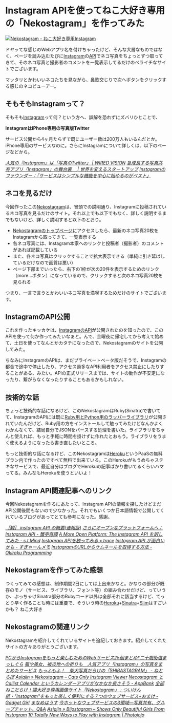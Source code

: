 # <span>Instagram APIを使って</span><span>ねこ大好き専用の「Nekostagram」を作ってみた</span>

[![Nekostagram - ねこ大好き専用Instagram](/assets/2011/02/28/instagram-api-of-exclusive-use-for-cat-lovers-nekostagram-01.png)](http://nekostagram.heroku.com/)

ドヤッてな感じのWebアプリ名を付けちゃったけど、そんな大層なものではなく、ページを読み込むたびに[Instagram](http://instagr.am/)の[API](http://instagram.com/developer/)でネコ写真をちょっとずつ取ってきて、そのネコ写真と撮影者のコメントを一覧表示してるだけのペライチなサイトでございます。

マッタリとかわいいネコたちを見ながら、鼻歌交じりで次へボタンをクリックする感じのネコビューアー。

<!-- READMORE -->


## そもそもInstagramって？

そもそも[Instagram](http://instagr.am/)って何？という方へ、誤解を恐れずにズバリひとことで、

**InstagramはiPhone専用の写真版Twitter**

サービス公開から4ヶ月たらずで既にユーザー数は200万人もいるんだとか。iPhone専用のサービスなのに。さらにInstagramについて詳しくは、以下のページなどから。

<cite>[人気の『Instagram』は「写真のTwitter」 | WIRED VISION](http://wiredvision.jp/news/201010/2010101521.html)</cite>
<cite>[急成長する写真共有アプリ「Instagram」の舞台裏　 | 世界を変えるスタートアップ](http://gendai.ismedia.jp/posts/-/1447)</cite>
<cite>[Instagramのファウンダー：「サービスはシンプルな機能を中心に始めるのがベスト」](http://jp.techcrunch.com/archives/20110203founder-stories-instagram-products/)</cite>


## ネコを見るだけ

今回作ったこの[Nekostagram](http://nekostagram.heroku.com/)は、冒頭での説明通り、Instagramに投稿されているネコ写真を見るだけのサイト。それ以上でも以下でもなく、詳しく説明するまでもないけど、詳しく説明すると以下のとおり。

- [Nekostagramのトップページ](http://nekostagram.heroku.com/)にアクセスしたら、最新のネコ写真20枚をInstagramから取ってきて、一覧表示する
- 各ネコ写真には、Instagram本家へのリンクと投稿者（撮影者）のコメントがあれば記載している
- また、各ネコ写真はクリックすることで拡大表示できる（単純に引き延ばしているだけなので画質は悪い）
- ページ下部までいったら、右下の1枠が次の20件を表示するためのリンク（more...ボタン）になっているので、クリックすると次のネコ写真20枚を見られる

つまり、一言で言うとかわいいネコ写真を満喫するためだけのサイトでございます。


## InstagramのAPI公開

これを作ったキッカケは、[InstagramのAPI](http://instagram.com/developer/)が公開されたのを知ったので、このAPIを使って何か作ってみたいなぁと。んで、金曜夜に帰宅してから考えて始めて、土日を使ってなんとかカタチになったので、Nekostagramのサイトを公開してみた。

ちなみにInstagramのAPIは、まだプライベートベータ版だそうで、Instagramの都合で途中で停止したり、アクセス過多なAPI利用者をアクセス禁止にしたりすることがある、みたい。APIの正式リリースまでは、サイトの動作が不安定になったり、繋がらなくなったりすることもあるかもしれない。


## 技術的な話

ちょっと技術的な話になるけど、このNekostagramはRuby(Sinatra)で書いてて、InstagramのAPIには既に[Ruby用とPython用のラッパーライブラリ](http://instagram.com/developer/libraries/)が公開されていたんだけど、Ruby用の方をインストールして触ってみたけどなんかよくわかんなくて、結局自分でJSONをパースする処理を書いた。ライブラリをちゃんと使えれば、もっと手軽に時間を掛けずに作れたとおもう。ライブラリをうまく使えるようになったら書き直したいところ。

もっと技術的な話になるけど、このNekostagramは[Heroku](/2011/02/09/ruby-heroku-twitter-bot)というPaaSの無料プラン内で作ったのですべて無料で出来ている。このHerokuがもうめちゃステキなサービスで、最近自分はブログでHerokuの記事ばかり書いてるくらいハマってる。みんなもHerokuを使うといいよ！


## Instagram API関連記事へのリンク

今回Nekostagramを作るにあたって、Instagram APIの情報を探したけどまだAPI公開後間もないので少なかった。それでもいくつか日本語情報で公開してくれているブログがあってとても参考になった。感謝。

<cite>[［観］ instagram API の概要(速報版)](http://watcher.moe-nifty.com/memo/2011/02/instagram-api.html)</cite>
<cite>[さらにオープンなプラットフォームへ： Instagram API - 蟹亭奇譚](http://d.hatena.ne.jp/kanimaster/20110208/1297174137)</cite>
<cite>[A More Open Platform: The Instagram API を訳してみた - s.t.Mind](http://d.hatena.ne.jp/satojkovic/20110208/1297175847)</cite>
<cite>[Instagram APIを触ってみる &#171; trace](http://www.mrlittlebig.com/blog/040/)</cite>
<cite>[Instagram API が面白いかも - すぎゃーんメモ](http://d.hatena.ne.jp/sugyan/20110227/1298773953)</cite>
<cite>[InstagramのURLからサムネールを取得する方法 - Okiraku Programming](http://d.hatena.ne.jp/NeoCat/20110225/1298656117)</cite>


## Nekostagramを作ってみた感想

つくってみての感想は、制作期間2日にしては上出来かなと。かなりの部分が既存のモノ（サービス、ライブラリ、フォント等）の組み合わせだけど、っていうか、ぶっちゃけSinatra部分のRubyコード以外は全部それに該当するけど、てっとり早く作ることも時には重要で、そういう時の[Heroku](http://heroku.com/)+[Sinatra](http://www.sinatrarb.com/intro-jp.html)+[Slim](http://slim-lang.com/)はすごいかも？ ねこ大好き


## Nekostagramの関連リンク

Nekostagramを紹介してくれているサイトを追記しておきます。紹介してくれたサイトの方々ありがとうございます。

<cite>[PCからInstagramをもっと楽しむためのWebサービス25個まとめ\*二十歳街道まっしぐら](http://20kaido.com/archives/2720145.html)</cite>
<cite>[猫や美女、被災地への祈りも　人気アプリ「Instagram」の写真をまとめたサービス](http://b.hatena.ne.jp/posts/201104/3594)</cite>
<cite>[もっふもふ！　柴犬写真だらけの「SHIBASTAGRAM」 - ねとらぼ](http://nlab.itmedia.co.jp/nl/posts/1104/07/news011.html)</cite>
<cite>[Asiajin &raquo; Nekostagram &#8211; Cats Only Instagram Viewer](http://asiajin.com/blog/2011/03/01/nekostagram-cats-only-instagram-viewer/)</cite>
<cite>[Necostagram と Callist Calendar というカレンダーアプリがなかなか良さそう - AppBank](http://www.appbank.net/2011/03/01/iphone-news/227697.php)</cite>
<cite>[全部ねこだらけ！猫大好き専用画像サイト「Nekostagram」 : ついけん](http://tuiken.jp/archives/2324339.html)</cite>
<cite>[続・"Instagram"をもっと楽しく便利にする７つのウェブサービス+おまけ - Gadget Girl](http://d.hatena.ne.jp/spring_mao/20110306/1299390981)</cite>
<cite>[まなめはうす](http://homepage1.nifty.com/maname/index.html#070631p3)</cite>
<cite>[今ホットなウェブサービスの3領域―写真共有、グループチャット、Q&A](http://www.ikedahayato.com/?p=2892)</cite>
<cite>[Asiajin &#187; Bijostagram &#8211; Shows Only Beautiful Girls From Instagram](http://asiajin.com/blog/2011/03/10/bijostagram-shows-only-beautiful-girls-from-instagram/)</cite>
<cite>[10 Totally New Ways to Play with Instagram | Photojojo](http://content.photojojo.com/websites/10-rad-new-instagram-apps-and-sites/)</cite>
